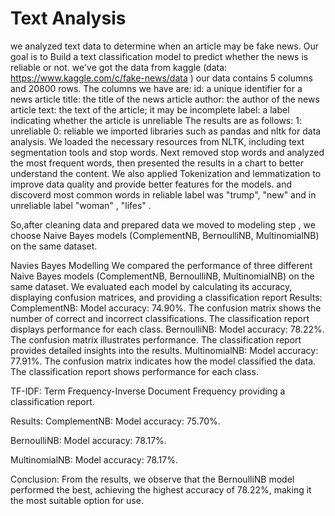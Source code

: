 # Text Analysis
we analyzed text data to determine when an article may be fake news. Our goal is to Build a text classification model to predict whether the news is reliable or not.
we've got the data from kaggle (data: https://www.kaggle.com/c/fake-news/data ) 
our data contains 5 columns and 20800 rows. The columns we have are:
id: a unique identifier for a news article
title: the title of the news article
author: the author of the news article
text: the text of the article; it may be incomplete
label: a label indicating whether the article is unreliable
The results are as follows:
1: unreliable
0: reliable
 we imported  libraries such as pandas and nltk  for data analysis. We loaded the necessary resources from NLTK, including text segmentation tools and stop words.
 Next removed stop words and analyzed the most frequent words, then presented the results in a chart to better understand the content. We also applied Tokenization and lemmatization to improve data quality and provide better features for the models. and discoverd most common words in reliable label was "trump", "new" and in unreliable label "woman" , "lifes" .

So,after cleaning data and prepared data we moved to modeling step , we choose Naive Bayes models (ComplementNB, BernoulliNB, MultinomialNB) on the same dataset.

Navies Bayes Modelling
We compared the performance of three different Naive Bayes models (ComplementNB, BernoulliNB, MultinomialNB) on the same dataset. We evaluated each model by calculating its accuracy, displaying confusion matrices, and providing a classification report 
Results:
ComplementNB:
Model accuracy: 74.90%.
The confusion matrix shows the number of correct and incorrect classifications.
The classification report displays performance for each class.
BernoulliNB:
Model accuracy: 78.22%.
The confusion matrix illustrates performance.
The classification report provides detailed insights into the results.
MultinomialNB:
Model accuracy: 77.91%.
The confusion matrix indicates how the model classified the data.
The classification report shows performance for each class.


TF-IDF: Term Frequency-Inverse Document Frequency
providing a classification report.

Results:
ComplementNB:
Model accuracy: 75.70%.

BernoulliNB:
Model accuracy: 78.17%.

MultinomialNB:
Model accuracy: 78.17%.

Conclusion:
From the results, we observe that the BernoulliNB model performed the best, achieving the highest accuracy of 78.22%, making it the most suitable option for use.
